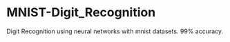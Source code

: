 # MNIST-Digit_Recognition
Digit Recognition using neural networks with mnist datasets. 99% accuracy.
